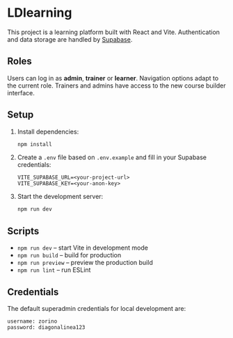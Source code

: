 # LDlearning

This project is a learning platform built with React and Vite. Authentication and data storage are handled by [Supabase](https://supabase.com/).

## Roles

Users can log in as **admin**, **trainer** or **learner**. Navigation options adapt to the current role. Trainers and admins have access to the new course builder interface.

## Setup

1. Install dependencies:
   ```bash
   npm install
   ```
2. Create a `.env` file based on `.env.example` and fill in your Supabase credentials:
   ```
   VITE_SUPABASE_URL=<your-project-url>
   VITE_SUPABASE_KEY=<your-anon-key>
   ```
3. Start the development server:
   ```bash
   npm run dev
   ```

## Scripts

- `npm run dev` – start Vite in development mode
- `npm run build` – build for production
- `npm run preview` – preview the production build
- `npm run lint` – run ESLint

## Credentials

The default superadmin credentials for local development are:

```
username: zorino
password: diagonalinea123
```

